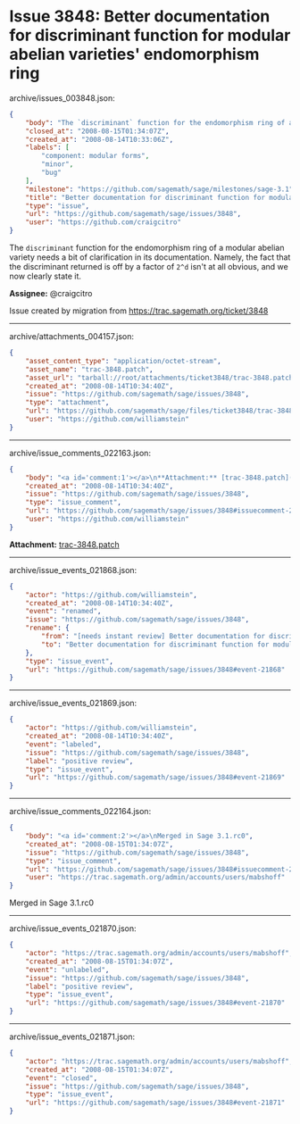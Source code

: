 # Issue 3848: Better documentation for discriminant function for modular abelian varieties' endomorphism ring

archive/issues_003848.json:
```json
{
    "body": "The `discriminant` function for the endomorphism ring of a modular abelian variety needs a bit of clarification in its documentation. Namely, the fact that the discriminant returned is off by a factor of `2^d` isn't at all obvious, and we now clearly state it.\n\n**Assignee:** @craigcitro\n\nIssue created by migration from https://trac.sagemath.org/ticket/3848\n\n",
    "closed_at": "2008-08-15T01:34:07Z",
    "created_at": "2008-08-14T10:33:06Z",
    "labels": [
        "component: modular forms",
        "minor",
        "bug"
    ],
    "milestone": "https://github.com/sagemath/sage/milestones/sage-3.1",
    "title": "Better documentation for discriminant function for modular abelian varieties' endomorphism ring",
    "type": "issue",
    "url": "https://github.com/sagemath/sage/issues/3848",
    "user": "https://github.com/craigcitro"
}
```
The `discriminant` function for the endomorphism ring of a modular abelian variety needs a bit of clarification in its documentation. Namely, the fact that the discriminant returned is off by a factor of `2^d` isn't at all obvious, and we now clearly state it.

**Assignee:** @craigcitro

Issue created by migration from https://trac.sagemath.org/ticket/3848





---

archive/attachments_004157.json:
```json
{
    "asset_content_type": "application/octet-stream",
    "asset_name": "trac-3848.patch",
    "asset_url": "tarball://root/attachments/ticket3848/trac-3848.patch",
    "created_at": "2008-08-14T10:34:40Z",
    "issue": "https://github.com/sagemath/sage/issues/3848",
    "type": "attachment",
    "url": "https://github.com/sagemath/sage/files/ticket3848/trac-3848.patch",
    "user": "https://github.com/williamstein"
}
```



---

archive/issue_comments_022163.json:
```json
{
    "body": "<a id='comment:1'></a>\n**Attachment:** [trac-3848.patch](https://github.com/sagemath/sage/files/ticket3848/trac-3848.patch)",
    "created_at": "2008-08-14T10:34:40Z",
    "issue": "https://github.com/sagemath/sage/issues/3848",
    "type": "issue_comment",
    "url": "https://github.com/sagemath/sage/issues/3848#issuecomment-22163",
    "user": "https://github.com/williamstein"
}
```

<a id='comment:1'></a>
**Attachment:** [trac-3848.patch](https://github.com/sagemath/sage/files/ticket3848/trac-3848.patch)



---

archive/issue_events_021868.json:
```json
{
    "actor": "https://github.com/williamstein",
    "created_at": "2008-08-14T10:34:40Z",
    "event": "renamed",
    "issue": "https://github.com/sagemath/sage/issues/3848",
    "rename": {
        "from": "[needs instant review] Better documentation for discriminant function for modular abelian varieties' endomorphism ring",
        "to": "Better documentation for discriminant function for modular abelian varieties' endomorphism ring"
    },
    "type": "issue_event",
    "url": "https://github.com/sagemath/sage/issues/3848#event-21868"
}
```



---

archive/issue_events_021869.json:
```json
{
    "actor": "https://github.com/williamstein",
    "created_at": "2008-08-14T10:34:40Z",
    "event": "labeled",
    "issue": "https://github.com/sagemath/sage/issues/3848",
    "label": "positive review",
    "type": "issue_event",
    "url": "https://github.com/sagemath/sage/issues/3848#event-21869"
}
```



---

archive/issue_comments_022164.json:
```json
{
    "body": "<a id='comment:2'></a>\nMerged in Sage 3.1.rc0",
    "created_at": "2008-08-15T01:34:07Z",
    "issue": "https://github.com/sagemath/sage/issues/3848",
    "type": "issue_comment",
    "url": "https://github.com/sagemath/sage/issues/3848#issuecomment-22164",
    "user": "https://trac.sagemath.org/admin/accounts/users/mabshoff"
}
```

<a id='comment:2'></a>
Merged in Sage 3.1.rc0



---

archive/issue_events_021870.json:
```json
{
    "actor": "https://trac.sagemath.org/admin/accounts/users/mabshoff",
    "created_at": "2008-08-15T01:34:07Z",
    "event": "unlabeled",
    "issue": "https://github.com/sagemath/sage/issues/3848",
    "label": "positive review",
    "type": "issue_event",
    "url": "https://github.com/sagemath/sage/issues/3848#event-21870"
}
```



---

archive/issue_events_021871.json:
```json
{
    "actor": "https://trac.sagemath.org/admin/accounts/users/mabshoff",
    "created_at": "2008-08-15T01:34:07Z",
    "event": "closed",
    "issue": "https://github.com/sagemath/sage/issues/3848",
    "type": "issue_event",
    "url": "https://github.com/sagemath/sage/issues/3848#event-21871"
}
```
